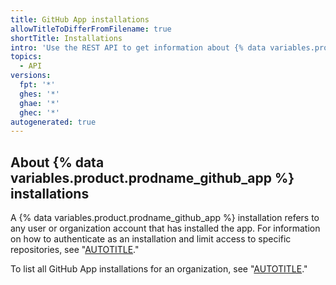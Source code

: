 ```yaml
---
title: GitHub App installations
allowTitleToDifferFromFilename: true
shortTitle: Installations
intro: 'Use the REST API to get information about {% data variables.product.prodname_github_app %} installations and perform actions within those installations.'
topics:
  - API
versions:
  fpt: '*'
  ghes: '*'
  ghae: '*'
  ghec: '*'
autogenerated: true
---
```


## About {% data variables.product.prodname_github_app %} installations

A {% data variables.product.prodname_github_app %} installation refers to any user or organization account that has installed the app. For information on how to authenticate as an installation and limit access to specific repositories, see "[AUTOTITLE](/apps/creating-github-apps/authenticating-with-a-github-app/authenticating-with-github-apps#authenticating-as-an-installation)."

To list all GitHub App installations for an organization, see "[AUTOTITLE](/rest/orgs/orgs#list-app-installations-for-an-organization)."


<!-- Content after this section is automatically generated -->

